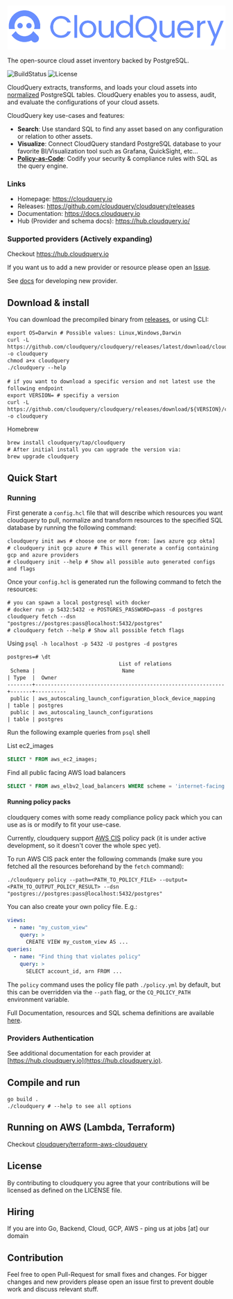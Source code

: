 ![CloudQuery](docs/images/logo.png)

The open-source cloud asset inventory backed by PostgreSQL.

![BuildStatus](https://img.shields.io/github/workflow/status/cloudquery/cloudquery/test?style=flat-square)
![License](https://img.shields.io/github/license/cloudquery/cloudquery?style=flat-square)

CloudQuery extracts, transforms, and loads your cloud assets into [normalized](https://hub.cloudquery.io) PostgreSQL tables. CloudQuery enables you to assess, audit, and evaluate the configurations of your cloud assets.

CloudQuery key use-cases and features:

  * **Search**: Use standard SQL to find any asset based on any configuration or relation to other assets.
  * **Visualize**: Connect CloudQuery standard PostgreSQL database to your favorite BI/Visualization tool such as Grafana, QuickSight, etc...
  * [**Policy-as-Code**](https://docs.cloudquery.io/docs/cli/getting-started#policy-command): Codify your security & compliance rules with SQL as the query engine.

### Links

- Homepage: https://cloudquery.io
- Releases: https://github.com/cloudquery/cloudquery/releases
- Documentation: https://docs.cloudquery.io
- Hub (Provider and schema docs): https://hub.cloudquery.io/

### Supported providers (Actively expanding)

Checkout https://hub.cloudquery.io

If you want us to add a new provider or resource please open an [Issue](https://github.com/cloudquery/cloudquery/issues).

See [docs](https://docs.cloudquery.io/docs/developers/developing-new-provider) for developing new provider.

## Download & install

You can download the precompiled binary from [releases](https://github.com/cloudquery/cloudquery/releases), or using CLI:

```shell script
export OS=Darwin # Possible values: Linux,Windows,Darwin
curl -L https://github.com/cloudquery/cloudquery/releases/latest/download/cloudquery_${OS}_x86_64 -o cloudquery
chmod a+x cloudquery
./cloudquery --help

# if you want to download a specific version and not latest use the following endpoint
export VERSION= # specifiy a version
curl -L https://github.com/cloudquery/cloudquery/releases/download/${VERSION}/cloudquery_${OS}_x86_64 -o cloudquery
```

Homebrew

```shell script
brew install cloudquery/tap/cloudquery
# After initial install you can upgrade the version via:
brew upgrade cloudquery
```

## Quick Start

### Running

First generate a `config.hcl` file that will describe which resources you want cloudquery to pull, normalize
and transform resources to the specified SQL database by running the following command:

```shell script
cloudquery init aws # choose one or more from: [aws azure gcp okta]
# cloudquery init gcp azure # This will generate a config containing gcp and azure providers
# cloudquery init --help # Show all possible auto generated configs and flags
```

Once your `config.hcl` is generated run the following command to fetch the resources:

```shell script
# you can spawn a local postgresql with docker
# docker run -p 5432:5432 -e POSTGRES_PASSWORD=pass -d postgres
cloudquery fetch --dsn "postgres://postgres:pass@localhost:5432/postgres"
# cloudquery fetch --help # Show all possible fetch flags
```

Using `psql -h localhost -p 5432 -U postgres -d postgres`

```shell script
postgres=# \dt
                                    List of relations
 Schema |                            Name                             | Type  |  Owner
--------+-------------------------------------------------------------+-------+----------
 public | aws_autoscaling_launch_configuration_block_device_mapping   | table | postgres
 public | aws_autoscaling_launch_configurations                       | table | postgres
```

Run the following example queries from `psql` shell

List ec2_images

```sql
SELECT * FROM aws_ec2_images;
```

Find all public facing AWS load balancers

```sql
SELECT * FROM aws_elbv2_load_balancers WHERE scheme = 'internet-facing';
```

#### Running policy packs

cloudquery comes with some ready compliance policy pack which you can use as is or modify to fit your use-case.

Currently, cloudquery support [AWS CIS](https://d0.awsstatic.com/whitepapers/compliance/AWS_CIS_Foundations_Benchmark.pdf)
policy pack (it is under active development, so it doesn't cover the whole spec yet).

To run AWS CIS pack enter the following commands (make sure you fetched all the resources beforehand by the `fetch` command):

```shell script
./cloudquery policy --path=<PATH_TO_POLICY_FILE> --output=<PATH_TO_OUTPUT_POLICY_RESULT> --dsn "postgres://postgres:pass@localhost:5432/postgres"
```

You can also create your own policy file. E.g.:

```yaml
views:
  - name: "my_custom_view"
    query: >
      CREATE VIEW my_custom_view AS ...
queries:
  - name: "Find thing that violates policy"
    query: >
      SELECT account_id, arn FROM ...
```

The `policy` command uses the policy file path `./policy.yml` by default, but this can be overridden via the `--path` flag, or the `CQ_POLICY_PATH` environment variable.

Full Documentation, resources and SQL schema definitions are available [here](https://hub.cloudquery.io).

### Providers Authentication

See additional documentation for each provider at [https://hub.cloudquery.io](https://hub.cloudquery.io).

## Compile and run

```
go build .
./cloudquery # --help to see all options
```

## Running on AWS (Lambda, Terraform)

Checkout [cloudquery/terraform-aws-cloudquery](https://github.com/cloudquery/terraform-aws-cloudquery)

## License

By contributing to cloudquery you agree that your contributions will be licensed as defined on the LICENSE file.

## Hiring

If you are into Go, Backend, Cloud, GCP, AWS - ping us at jobs [at] our domain

## Contribution

Feel free to open Pull-Request for small fixes and changes. For bigger changes and new providers please open an issue first to prevent double work and discuss relevant stuff.
